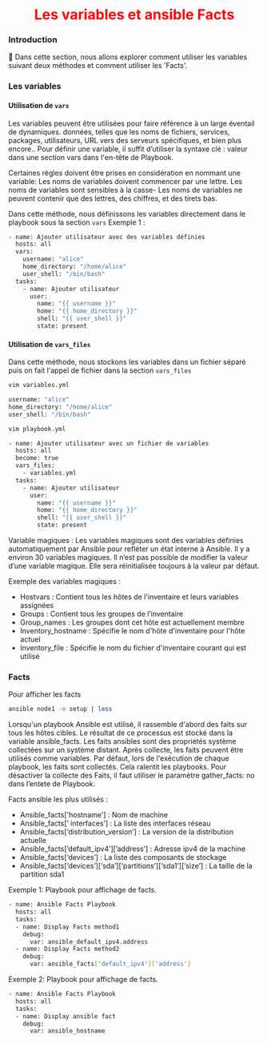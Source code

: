 <h1 align="center" style="color: red;">Les variables et ansible Facts</h1>

### Introduction
👋 Dans cette section, nous allons explorer comment utiliser les variables suivant deux méthodes et comment utiliser les 'Facts'.


### Les variables
#### Utilisation de `vars`

Les variables peuvent être utilisées pour faire référence à un large éventail de dynamiques. données, telles que les noms de fichiers, services, packages, utilisateurs, URL vers des serveurs spécifiques, et bien plus encore..
Pour définir une variable, il suffit d’utiliser la syntaxe clé : valeur dans une section vars dans l'en-tête de Playbook.

Certaines règles doivent être prises en considération en nommant une variable:
Les noms de variables doivent commencer par une lettre.
Les noms de variables sont sensibles à la casse- Les noms de variables ne peuvent contenir que des lettres, des chiffres, et des tirets bas.


Dans cette méthode, nous définissons les variables directement dans le playbook sous la section `vars`
Exemple 1 :

```bash
- name: Ajouter utilisateur avec des variables définies
  hosts: all
  vars:
    username: "alice"
    home_directory: "/home/alice"
    user_shell: "/bin/bash"
  tasks:
    - name: Ajouter utilisateur
      user:
        name: "{{ username }}"
        home: "{{ home_directory }}"
        shell: "{{ user_shell }}"
        state: present
```

#### Utilisation de `vars_files`
Dans cette méthode, nous stockons les variables dans un fichier séparé puis on fait l'appel de fichier dans la section `vars_files`

```bash
vim variables.yml
```

```bash
username: "alice"
home_directory: "/home/alice"
user_shell: "/bin/bash"
```

```bash
vim playbook.yml
```

```bash
- name: Ajouter utilisateur avec un fichier de variables
  hosts: all
  become: true
  vars_files:
    - variables.yml
  tasks:
    - name: Ajouter utilisateur
      user:
        name: "{{ username }}"
        home: "{{ home_directory }}"
        shell: "{{ user_shell }}"
        state: present
```

Variable magiques :
Les variables magiques sont des variables définies automatiquement par Ansible pour refléter un état interne à Ansible. Il y a environ 30 variables magiques.
Il n’est pas possible de modifier la valeur d’une variable magique. Elle sera réinitialisée toujours à la valeur par défaut.

Exemple des variables magiques :
- Hostvars : Contient tous les hôtes de l'inventaire et leurs variables assignées
- Groups : Contient tous les groupes de l’inventaire
- Group_names : Les groupes dont cet hôte est actuellement membre
- Inventory_hostname : Spécifie le nom d'hôte d'inventaire pour l'hôte actuel
- Inventory_file : Spécifie le nom du fichier d'inventaire courant qui est utilisé



### Facts

Pour afficher les facts

```bash
ansible node1 -m setup | less
```

Lorsqu'un playbook Ansible est utilisé, il rassemble d'abord des faits sur tous les hôtes cibles.
Le résultat de ce processus est stocké dans la variable ansible_facts.
Les faits ansibles sont des propriétés système collectées sur un système distant.
Après collecte, les faits peuvent être utilisés comme variables.
Par défaut, lors de l'exécution de chaque playbook, les faits sont collectés. Cela ralentit les playbooks.
Pour désactiver la collecte des Faits, il faut utiliser le paramètre gather_facts: no dans l’entete de Playbook.

Facts ansible les plus utilisés :

- Ansible_facts['hostname'] : Nom de machine
- Ansible_facts[‘ interfaces’] : La liste des interfaces réseau
- Ansible_facts[‘distribution_version’] : La version de la distribution actuelle
- Ansible_facts[’default_ipv4’][’address’] : Adresse ipv4 de la machine
- Ansible_facts[‘devices’] : La liste des composants de stockage
- Ansible_facts[‘devices’][‘sda’][‘partitions’][‘sda1’][‘size’] : La taille de la partition sda1


Exemple 1: Playbook pour affichage de facts.

```bash 
- name: Ansible Facts Playbook
  hosts: all
  tasks:
  - name: Display Facts method1
    debug:
      var: ansible_default_ipv4.address
  - name: Display Facts method2
    debug:
      var: ansible_facts['default_ipv4']['address']
```

Exemple 2: Playbook pour affichage de facts.

```bash 
- name: Ansible Facts Playbook
  hosts: all
  tasks:
  - name: Display ansible fact
    debug:
      var: ansible_hostname
```


